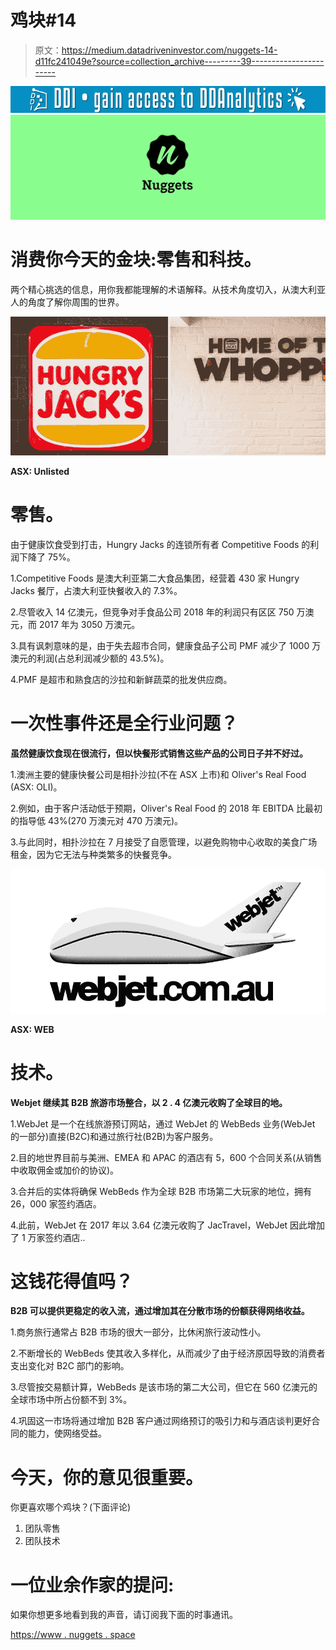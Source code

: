 # 鸡块#14

> 原文：<https://medium.datadriveninvestor.com/nuggets-14-d11fc241049e?source=collection_archive---------39----------------------->

[![](img/98dfcf88180bc9914dea4160bc0cd26b.png)](http://www.track.datadriveninvestor.com/1126B)![](img/b56199696f92d4c4da647b5e02eb213a.png)

# 消费你今天的金块:零售和科技。

两个精心挑选的信息，用你我都能理解的术语解释。从技术角度切入，从澳大利亚人的角度了解你周围的世界。

![](img/8c412c8e2ea49f52c879140cd758a1ff.png)

**ASX: Unlisted**

# 零售。

由于健康饮食受到打击，Hungry Jacks 的连锁所有者 Competitive Foods 的利润下降了 75%。

1.Competitive Foods 是澳大利亚第二大食品集团，经营着 430 家 Hungry Jacks 餐厅，占澳大利亚快餐收入的 7.3%。

2.尽管收入 14 亿澳元，但竞争对手食品公司 2018 年的利润只有区区 750 万澳元，而 2017 年为 3050 万澳元。

3.具有讽刺意味的是，由于失去超市合同，健康食品子公司 PMF 减少了 1000 万澳元的利润(占总利润减少额的 43.5%)。

4.PMF 是超市和熟食店的沙拉和新鲜蔬菜的批发供应商。

# **一次性事件还是全行业问题**？

**虽然健康饮食现在很流行，但以快餐形式销售这些产品的公司日子并不好过。**

1.澳洲主要的健康快餐公司是相扑沙拉(不在 ASX 上市)和 Oliver's Real Food (ASX: OLI)。

2.例如，由于客户活动低于预期，Oliver's Real Food 的 2018 年 EBITDA 比最初的指导低 43%(270 万澳元对 470 万澳元)。

3.与此同时，相扑沙拉在 7 月接受了自愿管理，以避免购物中心收取的美食广场租金，因为它无法与种类繁多的快餐竞争。

![](img/b4caeed08b79c441e2c301458911504f.png)

**ASX: WEB**

# **技术**。

**Webjet 继续其 B2B 旅游市场整合，以 2 . 4 亿澳元收购了全球目的地。**

1.WebJet 是一个在线旅游预订网站，通过 WebJet 的 WebBeds 业务(WebJet 的一部分)直接(B2C)和通过旅行社(B2B)为客户服务。

2.目的地世界目前与美洲、EMEA 和 APAC 的酒店有 5，600 个合同关系(从销售中收取佣金或加价的协议)。

3.合并后的实体将确保 WebBeds 作为全球 B2B 市场第二大玩家的地位，拥有 26，000 家签约酒店。

4.此前，WebJet 在 2017 年以 3.64 亿澳元收购了 JacTravel，WebJet 因此增加了 1 万家签约酒店..

# **这钱花得值吗**？

**B2B 可以提供更稳定的收入流，通过增加其在分散市场的份额获得网络收益。**

1.商务旅行通常占 B2B 市场的很大一部分，比休闲旅行波动性小。

2.不断增长的 WebBeds 使其收入多样化，从而减少了由于经济原因导致的消费者支出变化对 B2C 部门的影响。

3.尽管按交易额计算，WebBeds 是该市场的第二大公司，但它在 560 亿澳元的全球市场中所占份额不到 3%。

4.巩固这一市场将通过增加 B2B 客户通过网络预订的吸引力和与酒店谈判更好合同的能力，使网络受益。

# 今天，你的意见很重要。

你更喜欢哪个鸡块？(下面评论)

1.  团队零售
2.  团队技术

# 一位业余作家的提问:

如果你想更多地看到我的声音，请订阅我下面的时事通讯。

[https://www . nuggets . space](http://www.nuggets.space/)